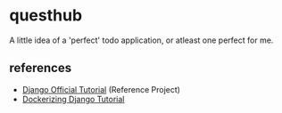 # questhub

A little idea of a 'perfect' todo application, or atleast one perfect for me.

## references

* [Django Official Tutorial](https://docs.djangoproject.com/en/3.1/intro/tutorial01/) \(Reference Project\)
* [Dockerizing Django Tutorial](https://testdriven.io/blog/dockerizing-django-with-postgres-gunicorn-and-nginx/#project-setup)

